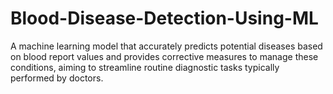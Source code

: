 # Blood-Disease-Detection-Using-ML
A machine learning model that accurately predicts potential diseases based on blood report values and provides corrective measures to manage these conditions, aiming to streamline routine diagnostic tasks typically performed by doctors.
